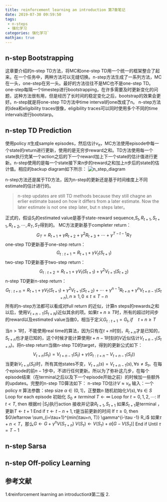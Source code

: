 ```yaml
---
title: reinforcement learning an introduction 第7章笔记
date: 2019-07-30 09:59:50
tags:
 - n-steps
 - 强化学习
categories: 强化学习`
mathjax: true
---
```



## n-step Bootstrapping
这章要介绍的n-step TD方法，将MC和one-step TD用一个统一的框架整合了起来。在一个任务中，两种方法可以无缝切换。n-step方法生成了一系列方法，MC在一头，one-step在另一头。最好的方法往往不是MC也不是one-step TD。
one-step每隔一个timestep进行bootstrapping，在许多需要及时更新变化的问题，这种方法很有用，但是经历了长时间的稳定变化之后，bootstrap的效果会更好。n-step就是将one-step TD方法中time interval的one改成了n。
n-step方法的idea和eligibility traces很像，eligibility traces可以同时使用多个不同的time intervals进行bootstarp。

## n-step TD Prediction
使用policy $\pi$生成sample episodes，然后估计$v_{\pi}$，MC方法使用episode中每一个state的return进行更新，使用的是无穷步reward之和。TD方法使用每一个state执行完某一个action之后的下一个reward加上下一个state的估计值进行更新。n-step使用的是每一个state接下来n步的reward之和加上n步后的state的估计值。相应的backup diagram如下所示：
![n_step_diagram](n_step_backup_diagram.png)

n-step方法还是属于TD方法，因为n-step的更新还是基于时间维度上不同estimate的估计进行的。
> n-step updates are still TD methods because they still chagne an erlier estimate based on how it differs from a later estimate. Now the later estimate is not one step later, but n steps later。

正式的，假设$S_t$的estimated value是基于state-reward sequence,$S_t, R_{t+1}, S_{t+1}, R_{t+2}, \cdots, R_T,S_T$得到的。
MC方法更新基于completer return：
$$G_T = R_{t+1} + \gamma R_{t+2} + \gamma^2 R_{t+3} + \cdots + \gamma^{T-t-1}R_T$$
one-step TD更新基于one-step return：
$$G_{t:t+1} = R_{t+1}+ \gamma V_t(S_{t+1}) $$
two-step TD更新基于two-step return：
$$G_{t:t+2} = R_{t+1}+ \gamma V_t(S_{t+1}) + \gamma^2 V_{t+1}(S_{t+2}) $$
n-step TD更新n-step return：
$$G_{t:t+n} = R_{t+1}+ \gamma V_t(S_{t+1}) + \gamma^2 V_{t+1}(S_{t+2}) +\cdots + \gamma^{n-1} R_{t+n} + \gamma^n V_{t+n-1}(S_{t+n}), n\ge1, 0\le t\le T-n $$
所有的n-step方法都可以看成对full return 的近似，计算n steps的rewards之和以后，使用$V_{t+n-1}(S_{t+N})$近似其余的项。如果$t+n \ge T$时，所有的超过时间步的reward以及estimated value当做$0$，相当于定义$G_{t:t+1} = G_t, if\quad t+n \ge T$

当$n>1$时，不能使用real time的算法，因为只有在$t+n$时刻，$R_{t+n}$才是已知的，$S_{t+n}$也才是已知的，这个时候才能计算使用$t+n-1$时刻的$V$近似估计$V_{t+n-1}(S_{t+n})$。将n-step return当做n-step TD的target，得到的更新公式如下：
$$V_{t+n}(S_t) = V_{t+n-1} (S_t) + \gamma(G_{t:t+n} - V_{t+n-1}(S_{t}))$$
当更新$V_{t+n}(S_t)$时，所有其他states不变，$V_{t+n}(s) = V_{t+n-1}(s), \forall s\neq S_t$。在每个episode的前$n-1$步中，不进行任何更新。所以为了弥补这几步，在每个episode结束（在terminal之后以及下一个episode开始之前）的时候加一些额外的updates。完整的n-step TD算法如下：
n-step TD估计$V\approx v_{\pi}$
输入：一个policy $\pi$
算法参数：step size $\alpha \in (0, 1]$，正整数$n$
随机初始化$V(s), \forall s\in S$
Loop for each episode
初始化 $S_0 \neq terminal$
$T\leftarrow \infty$
Loop for $t=0, 1, 2, \cdots:$
If $t\lt T$, then
根据$\pi(\cdot|S_t)$执行action
接收并记录$R_{t+1}, S_{t+1}$
如果$S_{t+1}$是terminal ，更新$T\leftarrow t+1$
End if
$\tau \leftarrow t - n + 1, \tau$是当前更新的时间
If $\tau \ge 0$, then
$G\leftarrow \sum_{i=\tau+1}^{min(\tau+n, T)} \gamma^{i-\tau -1} R_i$
如果$\tau+n \lt T$，那么$G\leftarrow G+ \gamma^n V(S_{\tau+n})$
$V(S_{\tau}) \leftarrow V(S_{\tau}) +\alpha [G-V(S_{\tau})]$
End if 
Until $\tau = T-1$

## n-step Sarsa
## n-step Off-policy Learning
## 
## 参考文献
1.《reinforcement learning an introduction》第二版
2. 
